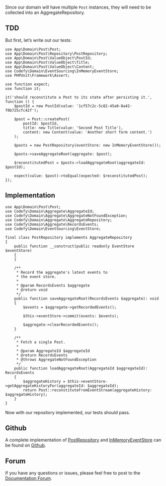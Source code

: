 Since our domain will have multiple `Post` instances, they will need to be collected into an AggregateRepository.

TDD
---

But first, let’s write out our tests:

    use App\Domain\Post\Post;
    use App\Domain\Post\Repository\PostRepository;
    use App\Domain\Post\ValueObject\PostId;
    use App\Domain\Post\ValueObject\Title;
    use App\Domain\Post\ValueObject\Content;
    use Codefy\Domain\EventSourcing\InMemoryEventStore;
    use PHPUnit\Framework\Assert;
    
    use function expect;
    use function it;
    
    it('should reconstitute a Post to its state after persisting it.', function () {
        $postId = new PostId(value: '1cf57c2c-5c82-45a0-8a42-f0b725cfc42f');
    
        $post = Post::createPost(
            postId: $postId,
            title: new Title(value: 'Second Post Title'),
            content: new Content(value: 'Another short form content.')
        );
    
        $posts = new PostRepository(eventStore: new InMemoryEventStore());
    
        $posts->saveAggregateRoot(aggregate: $post);
    
        $reconstitutedPost = $posts->loadAggregateRoot(aggregateId: $postId);
    
        expect(value: $post)->toEqual(expected: $reconstitutedPost);
    });

Implementation
--------------

    use App\Domain\Post\Post;
    use Codefy\Domain\Aggregate\AggregateId;
    use Codefy\Domain\Aggregate\AggregateNotFoundException;
    use Codefy\Domain\Aggregate\AggregateRepository;
    use Codefy\Domain\Aggregate\RecordsEvents;
    use Codefy\Domain\EventSourcing\EventStore;
    
    final class PostRepository implements AggregateRepository
    {
        public function __construct(public readonly EventStore $eventStore)
        {
        }
    
        /**
         * Record the aggregate's latest events to
         * the event store.
         *
         * @param RecordsEvents $aggregate
         * @return void
         */
        public function saveAggregateRoot(RecordsEvents $aggregate): void
        {
            $events = $aggregate->getRecordedEvents();
    
            $this->eventStore->commit(events: $events);
    
            $aggregate->clearRecordedEvents();
        }
    
        /**
         * Fetch a single Post.
         *
         * @param AggregateId $aggregateId
         * @return RecordsEvents
         * @throws AggregateNotFoundException
         */
        public function loadAggregateRoot(AggregateId $aggregateId): RecordsEvents
        {
            $aggregateHistory = $this->eventStore->getAggregateHistoryFor(aggregateId: $aggregateId);
            return Post::reconstituteFromEventStream(aggregateHistory: $aggregateHistory);
        }
    }

Now with our repository implemented, our tests should pass.

Github
------

A complete implementation of [PostRepository](https://github.com/codefyphp/domain-driven-core/blob/master/tests/Domain/PostRepository.php) and [InMemoryEventStore](https://github.com/codefyphp/domain-driven-core/blob/master/Domain/EventSourcing/InMemoryEventStore.php) can be found on [Github](https://github.com/codefyphp/domain-driven-core).

Forum
-----

If you have any questions or issues, please feel free to post to the [Documentation Forum](https://codefyphp.com/community/documentation/).